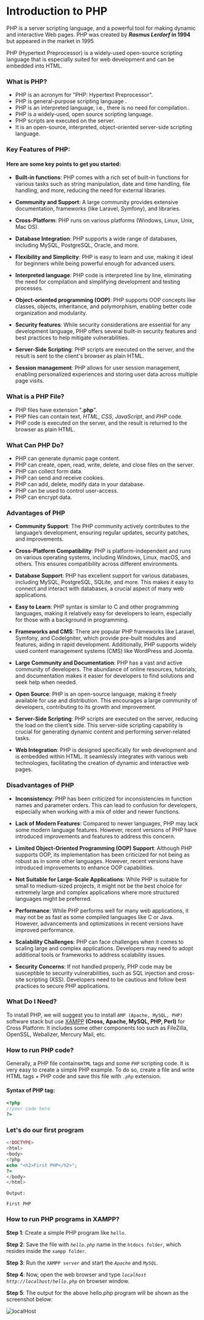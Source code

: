 # Introduction to PHP

PHP is a server scripting language, and a powerful tool for making dynamic and interactive Web pages. PHP was created by ***Rasmus Lerdorf* in 1994** but appeared in the market in 1995

PHP (Hypertext Preprocessor) is a widely-used open-source scripting language that is especially suited for web development and can be embedded into HTML. 


### What is PHP?

* PHP is an acronym for "PHP: Hypertext Preprocessor".
* PHP is general-purpose scripting language .
* PHP is an interpreted language, i.e., there is no need for compilation..
* PHP is a widely-used, open source scripting language.
* PHP scripts are executed on the server.
* It is an open-source, interpreted, object-oriented server-side scripting language.
 

### Key Features of PHP: 

#### Here are some key points to get you started:

* **Built-in functions**: PHP comes with a rich set of built-in functions for various tasks such as string manipulation, date and time handling, file handling, and more, reducing the need for external libraries.

* **Community and Support**: A large community provides extensive documentation, frameworks (like Laravel, Symfony), and libraries.

* **Cross-Platform**: PHP runs on various platforms (Windows, Linux, Unix, Mac OS).

* **Database Integration**: PHP supports a wide range of databases, including MySQL, PostgreSQL, Oracle, and more.

* **Flexibility and Simplicity**: PHP is easy to learn and use, making it ideal for beginners while being powerful enough for advanced users.

* **Interpreted language**: PHP code is interpreted line by line, eliminating the need for compilation and simplifying development and testing processes.

* **Object-oriented programming (OOP)**: PHP supports OOP concepts like classes, objects, inheritance, and polymorphism, enabling better code organization and modularity.

* **Security features**: While security considerations are essential for any development language, PHP offers several built-in security features and best practices to help mitigate vulnerabilities.

* **Server-Side Scripting**: PHP scripts are executed on the server, and the result is sent to the client's browser as plain HTML.

* **Session management**: PHP allows for user session management, enabling personalized experiences and storing user data across multiple page visits.

### What is a PHP File?
* PHP files have extension "**.php**".
* PHP files can contain text, *HTML*, *CSS*, *JavaScript*, and *PHP* code.
* PHP code is executed on the server, and the result is returned to the browser as plain HTML.



### What Can PHP Do?
* PHP can generate dynamic page content.
* PHP can create, open, read, write, delete, and close files on the server.
* PHP can collect form data.
* PHP can send and receive cookies.
* PHP can add, delete, modify data in your database.
* PHP can be used to control user-access.
* PHP can encrypt data.

### Advantages of PHP
* **Community Support**: The PHP community actively contributes to the language’s development, ensuring regular updates, security patches, and improvements.

* **Cross-Platform Compatibility**: PHP is platform-independent and runs on various operating systems, including Windows, Linux, macOS, and others. This ensures compatibility across different environments.

* **Database Support**: PHP has excellent support for various databases, including MySQL, PostgreSQL, SQLite, and more. This makes it easy to connect and interact with databases, a crucial aspect of many web applications.

* **Easy to Learn**: PHP syntax is similar to C and other programming languages, making it relatively easy for developers to learn, especially for those with a background in programming.

* **Frameworks and CMS**: There are popular PHP frameworks like Laravel, Symfony, and CodeIgniter, which provide pre-built modules and features, aiding in rapid development. Additionally, PHP supports widely used content management systems (CMS) like WordPress and Joomla.

* **Large Community and Documentation**: PHP has a vast and active community of developers. The abundance of online resources, tutorials, and documentation makes it easier for developers to find solutions and seek help when needed.

* **Open Source**: PHP is an open-source language, making it freely available for use and distribution. This encourages a large community of developers, contributing to its growth and improvement.

* **Server-Side Scripting**: PHP scripts are executed on the server, reducing the load on the client’s side. This server-side scripting capability is crucial for generating dynamic content and performing server-related tasks.

* **Web Integration**: PHP is designed specifically for web development and is embedded within HTML. It seamlessly integrates with various web technologies, facilitating the creation of dynamic and interactive web pages.


### Disadvantages of PHP
* **Inconsistency**: PHP has been criticized for inconsistencies in function names and parameter orders. This can lead to confusion for developers, especially when working with a mix of older and newer functions.

* **Lack of Modern Features**: Compared to newer languages, PHP may lack some modern language features. However, recent versions of PHP have introduced improvements and features to address this concern.

* **Limited Object-Oriented Programming (OOP) Support**: Although PHP supports OOP, its implementation has been criticized for not being as robust as in some other languages. However, recent versions have introduced improvements to enhance OOP capabilities.

* **Not Suitable for Large-Scale Applications**: While PHP is suitable for small to medium-sized projects, it might not be the best choice for extremely large and complex applications where more structured languages might be preferred.

* **Performance**: While PHP performs well for many web applications, it may not be as fast as some compiled languages like C or Java. However, advancements and optimizations in recent versions have improved performance.

* **Scalability Challenges**: PHP can face challenges when it comes to scaling large and complex applications. Developers may need to adopt additional tools or frameworks to address scalability issues.

* **Security Concerns**: If not handled properly, PHP code may be susceptible to security vulnerabilities, such as SQL injection and cross-site scripting (XSS). Developers need to be cautious and follow best practices to secure PHP applications.

### What Do I Need?

To install PHP, we will suggest you to install `AMP (Apache, MySQL, PHP)` software stack but use [XAMPP](https://www.apachefriends.org/download.html) **(Cross, Apache, MySQL, PHP, Perl)** for Cross Platform: It includes some other components too such as FileZilla, OpenSSL, Webalizer, Mercury Mail, etc. 


### How to run PHP code?

Generally, a PHP file contains`HTML` tags and some `PHP` scripting code. It is very easy to create a simple PHP example. To do so, create a file and write HTML tags + PHP code and save this file with *`.php`* extension.

#### Syntax of PHP tag:
```php
<?php   
//your code here  
?>  
```


### Let's do our first program

```php
<!DOCTYPE>  
<html>  
<body>  
<?php  
echo "<h2>First PHP</h2>";  
?>  
</body>  
</html>  
```

```
Output:

First PHP
```

### How to run PHP programs in XAMPP?

**Step 1**: Create a simple PHP program like `hello`.

**Step 2**: Save the file with *`hello.php`* name in the `htdocs folder`, which resides inside the `xampp folder`.

**Step 3**: Run the `XAMPP server` and start the *`Apache`* and *`MySQL`*.

**Step 4**: Now, open the web browser and type *`localhost http://localhost/hello.php`* on browser window.

**Step 5**: The output for the above hello.php program will be shown as the screenshot below:

![localHost](https://static.javatpoint.com/phppages/images/run-php-code-in-xampp.png)